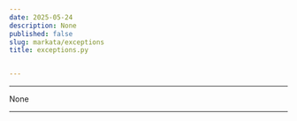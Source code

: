 ```yaml
---
date: 2025-05-24
description: None
published: false
slug: markata/exceptions
title: exceptions.py


---
```


---

None

---